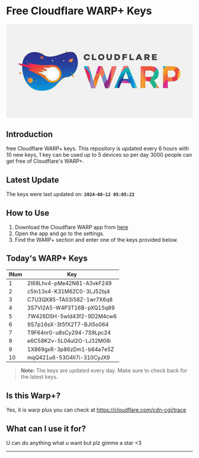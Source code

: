 
# Free Cloudflare WARP+ Keys

![Banner](asset/IMG_20240629_142710_129.jpg)

## Introduction

free Cloudflare WARP+ keys. This repository is updated every 6 hours with 10 new keys, 1 key can be used up to 5 devices so per day 3000 people can get free of Cloudflare's WARP+.

## Latest Update

The keys were last updated on: **`2024-08-12 05:05:22`**

## How to Use

1. Download the Cloudflare WARP app from [here](https://1.1.1.1/)
2. Open the app and go to the settings.
3. Find the WARP+ section and enter one of the keys provided below.

## Today's WARP+ Keys

| INum | Key |
|-------|-----|
| 1     | 2I68Lhv4-pMe42N81-A3vkF249               |
| 2     | c5ln13x4-K31M6ZC0-3LJ52bj4               |
| 3     | C7U3QX85-TA03i58Z-1wr7X6q8               |
| 4     | 3S7VI2A5-W4P3T16B-pXQ15q89               |
| 5     | 7W426DSH-5wId43f2-9D2M4cw6               |
| 6     | 9S7p16sX-3t5fX2T7-BJt5o064               |
| 7     | T9F64nr0-u8sCy294-7S9Lpc24               |
| 8     | e6C58K2v-5L04uI2O-LJ32M08i               |
| 9     | 1X869gxR-3p86zDm1-b64a7e5Z               |
| 10    | mqQ421u6-53O4Il7i-310CyJX9               |


> **Note:** The keys are updated every day. Make sure to check back for the latest keys.

## Is this Warp+?

Yes, it is warp plus you can check at https://cloudflare.com/cdn-cgi/trace

## What can I use it for?
U can do anything what u want but plz gimme a star <3

---
